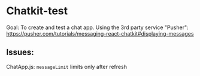 # Chatkit-test

Goal: To create and test a chat app.
Using the 3rd party service "Pusher": https://pusher.com/tutorials/messaging-react-chatkit#displaying-messages


## Issues:
ChatApp.js: `messageLimit` limits only after refresh
